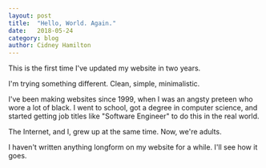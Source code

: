```yaml
---
layout: post
title:  "Hello, World. Again."
date:   2018-05-24
category: blog
author: Cidney Hamilton
---
```


This is the first time I've updated my website in two years. 

I'm trying something different. Clean, simple, minimalistic.

I've been making websites since 1999, when I was an angsty preteen who wore a lot of black. I went to school, got a degree in computer science, and started getting job titles like "Software Engineer" to do this in the real world. 

The Internet, and I, grew up at the same time. Now, we're adults. 

I haven't written anything longform on my website for a while. I'll see how it goes.